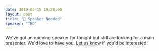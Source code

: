 ```yaml
---
date: 2019-05-15 19:20:00
layout: post
title: "🎤 Speaker Needed"
speaker: "TBD"
---
```


We've got an opening speaker for tonight but still are looking for a main presenter. We'd love to have you. [Let us know](mailto:guy@guyroyse.com) if you'd be interested!
